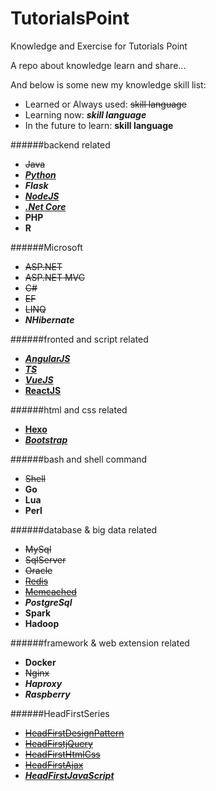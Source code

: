 # TutorialsPoint
Knowledge and Exercise for Tutorials Point  

A repo about knowledge learn and share...

And below is some new my knowledge skill list:

* Learned or Always used: ~~skill language~~
* Learning now: **_skill language_**
* In the future to learn: **skill language**

######backend related
* ~~Java~~
* **_[Python](https://github.com/itabas016/PythonTrip)_**
* **_Flask_**
* **_[NodeJS](nodeJS)_**
* **_[.Net Core](https://github.com/itabas016/zablo)_**
* **PHP**
* **R**

######Microsoft
* ~~ASP.NET~~
* ~~ASP.NET MVC~~
* ~~C#~~
* ~~EF~~
* ~~LINQ~~
* **_NHibernate_**

######fronted and script related
* **_[AngularJS](angularJS)_**
* **_[TS](typescript)_**
* **_[VueJS](vueJS)_**
* **[ReactJS](reactJS)**

######html and css related
* **[Hexo](hexo)**
* **_[Bootstrap](bootstrap)_**

######bash and shell command
* ~~Shell~~
* **Go**
* **Lua**
* **Perl**

######database & big data related
* ~~MySql~~
* ~~SqlServer~~
* ~~Oracle~~
* ~~[Redis](redis/readme.md)~~
* ~~[Memcached](memcached/readme.md)~~
* **_PostgreSql_**
* **Spark**
* **Hadoop**

######framework & web extension related
* **Docker**
* ~~Nginx~~
* **_Haproxy_**
* **_Raspberry_**

######HeadFirstSeries
* ~~[HeadFirstDesignPattern](https://github.com/itabas016/designpattern)~~
* ~~[HeadFirstjQuery](https://github.com/itabas016/HeadFirstjQuery)~~
* ~~[HeadFirstHtmlCss](https://github.com/itabas016/HeadFirstHtml-Css)~~
* ~~[HeadFirstAjax](https://github.com/itabas016/HeadFirstAjax)~~
* **_[HeadFirstJavaScript](https://github.com/itabas016/HeadFirstJavaScript)_**

